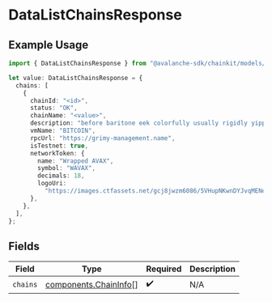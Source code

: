 # DataListChainsResponse

## Example Usage

```typescript
import { DataListChainsResponse } from "@avalanche-sdk/chainkit/models/components";

let value: DataListChainsResponse = {
  chains: [
    {
      chainId: "<id>",
      status: "OK",
      chainName: "<value>",
      description: "before baritone eek colorfully usually rigidly yippee",
      vmName: "BITCOIN",
      rpcUrl: "https://grimy-management.name",
      isTestnet: true,
      networkToken: {
        name: "Wrapped AVAX",
        symbol: "WAVAX",
        decimals: 18,
        logoUri:
          "https://images.ctfassets.net/gcj8jwzm6086/5VHupNKwnDYJvqMENeV7iJ/fdd6326b7a82c8388e4ee9d4be7062d4/avalanche-avax-logo.svg",
      },
    },
  ],
};
```

## Fields

| Field                                                          | Type                                                           | Required                                                       | Description                                                    |
| -------------------------------------------------------------- | -------------------------------------------------------------- | -------------------------------------------------------------- | -------------------------------------------------------------- |
| `chains`                                                       | [components.ChainInfo](../../models/components/chaininfo.md)[] | :heavy_check_mark:                                             | N/A                                                            |